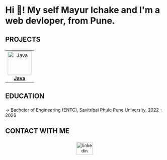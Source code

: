  <br clear="both">

<h1 align="left">Hi 👋! My self Mayur Ichake and I'm a web devloper, from Pune.</h1>

###

###

<h2 align="left">PROJECTS</h2>

###

<div align="center" >
<center>
<table>

 
  <tr>      
      <td align="center"><a href="https://github.com/Mayur-Ichake/Java-Programs"><img src="https://cdn.jsdelivr.net/gh/devicons/devicon/icons/java/java-original.svg" width="75px;" height="75px;" alt="Java"/><br /><b>Java</b></a></td>
    
  </tr>
</table>
</center>
</div>


###

<h2 align="left">EDUCATION</h2>

###

<p align="left"> → Bachelor of Engineering (ENTC), Savitribai Phule Pune University, 2022 - 2026</p>

###


###


<h2 align="left">CONTACT WITH ME</h2>

###

<div align="center">
  <a href="linkedin.com/in/mayur-ichake-42643b346" target="_blank">
    <img src="https://raw.githubusercontent.com/maurodesouza/profile-readme-generator/master/src/assets/icons/social/linkedin/default.svg" width="52" height="40" alt="linkedin logo"  />
  </a>
</div>


